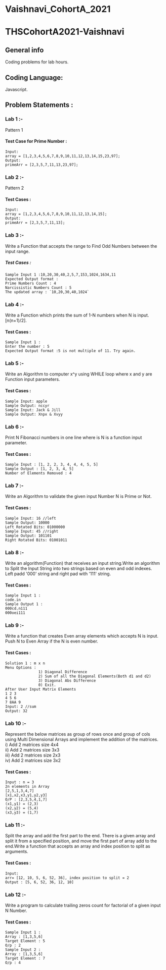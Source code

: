 
# Vaishnavi_CohortA_2021
# THSCohortA2021-Vaishnavi
## General info
Coding problems for lab hours.
## Coding Language:
Javascript.
## Problem Statements :
### Lab 1 :-
Pattern 1
#### Test Case for Prime Number :
```
Input:
array = [1,2,3,4,5,6,7,8,9,10,11,12,13,14,15,23,97];
Output:
primeArr = [2,3,5,7,11,13,23,97];
```
### Lab 2 :-
Pattern 2
#### Test Cases :
```
Input:
array = [1,2,3,4,5,6,7,8,9,10,11,12,13,14,15];
Output:
primeArr = [2,3,5,7,11,13];
```
### Lab 3 :-
Write a Function that accepts the range to Find Odd Numbers between the input range.
##### Test Cases :
```
Sample Input 1 :10,20,30,40,2,5,7,153,1024,1634,11
Expected Output format :
Prime Numbers Count : 4
Narcissistic Numbers Count : 5
The updated array : `10,20,30,40,1024`
```
### Lab 4 :-
Write a Function which prints the sum of 1-N numbers when N is input.[n(n+1)/2].
#### Test Cases :
```
Sample Input 1 :
Enter the number : 5
Expected Output format :5 is not multiple of 11. Try again.
```

### Lab 5 :-
Write an Algorithm to computer x^y using WHILE loop where x and y are Function input parameters.

#### Test Cases :
```
Sample Input: apple
Sample Output: nccyr
Sample Input: Jack & Jill
Sample Output: Xnpx & Xvyy
```

### Lab 6 :-
Print N Fibonacci numbers in one line where is N is a function input parameter.
#### Test Cases :
```
Sample Input : [1, 2, 2, 3, 4, 4, 4, 5, 5]
Sample Output : [1, 2, 3, 4, 5]
Number of Elements Removed : 4
 ```

### Lab 7 :-
Write an Algorithm to validate the given input Number N is Prime or Not. 
#### Test Cases :
```
Sample Input: 16 //left
Sample Output: 10000
Left Rotated Bits: 01000000
Sample Input: 45 //right
Sample Output: 101101
Right Rotated Bits: 01001011
```

### Lab 8 :-
Write an algorithm(Function) that receives an input string.Write an algorithm to Split the Input String into two strings based on even and odd indexes. Left padd '000' string and right pad with '111' string.
#### Test Cases :
```
Sample Input 1 :
code.in
Sample Output 1 :
000cd.n111
000oei111
```

### Lab 9 :-
Write a function that creates Even array elements which accepts N is input. Push N to Even Array if the N is even number.
#### Test Cases :
```
Solution 1 : m x n 
Menu Options : 
               1) Diagonal Difference
               2) Sum of all the Diagonal Elements(Both d1 and d2)
               3) Diagonal Abs Difference
               0) Exit.
After User Input Matrix Elements
1 2 3
4 5 6
7 8AA 9
Input: 2 //sum
Output: 32 
```
### Lab 10 :- 
Represent the below matrices as group of rows once and group of cols using Multi Dimensional Arrays and implement the addition of the matrices.
 <br /> i) Add 2 matrices size 4x4 <br /> ii) Add 2 matrices size 3x3 <br /> iii) Add 2 matrices size 2x3 <br /> iv) Add 2 matrices size 3x2
#### Test Cases :
```
Input : n = 3
2n elements in Array
[2,5,1,3,4,7]
[x1,x2,x3,y1,y2,y3]
O/P : [2,3,5,4,1,7]
(x1,y1) = (2,3)
(x2,y2) = (5,4)
(x3,y3) = (1,7)
```
### Lab 11 :- 
Split the array and add the first part to the end. There is a given array and split it from a specified position, and move the first part of array add to the end.Write a function that accepts an array and index position to split as arguments. 
#### Test Cases :
```
Input: 
arr= [12, 10, 5, 6, 52, 36], index position to split = 2
Output : [5, 6, 52, 36, 12, 10]
```
### Lab 12 :- 
Write a program to calculate trailing zeros count for factorial of a given input N Number.
#### Test Cases :
```
Sample Input 1 :
Array : [1,3,5,6]
Target Element : 5
O/p : 2
Sample Input 2 :
Array : [1,3,5,6]
Target Element : 7
O/p : 4
```

